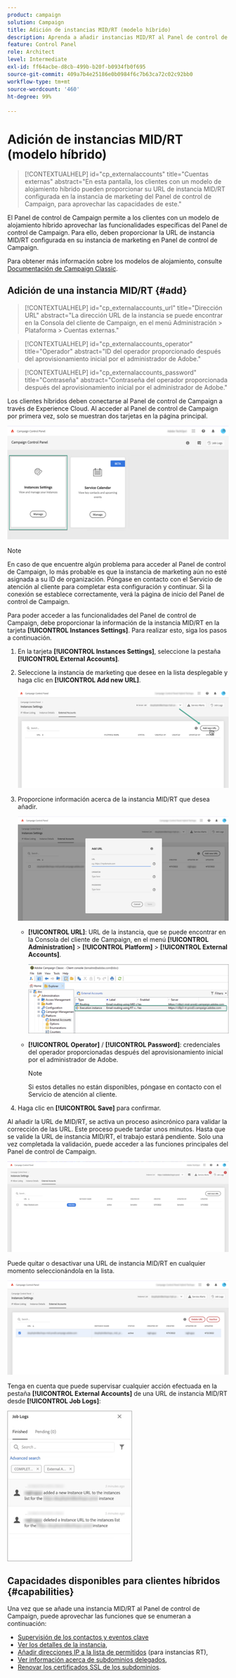 ```yaml
---
product: campaign
solution: Campaign
title: Adición de instancias MID/RT (modelo híbrido)
description: Aprenda a añadir instancias MID/RT al Panel de control de Campaign con el modelo de alojamiento híbrido.
feature: Control Panel
role: Architect
level: Intermediate
exl-id: ff64acbe-d8cb-499b-b20f-b0934fb0f695
source-git-commit: 409a7b4e25186e0b0984f6c7b63ca72c02c92bb0
workflow-type: tm+mt
source-wordcount: '460'
ht-degree: 99%

---
```


# Adición de instancias MID/RT (modelo híbrido)

>[!CONTEXTUALHELP]
>id="cp_externalaccounts"
>title="Cuentas externas"
>abstract="En esta pantalla, los clientes con un modelo de alojamiento híbrido pueden proporcionar su URL de instancia MID/RT configurada en la instancia de marketing del Panel de control de Campaign, para aprovechar las capacidades de este."

El Panel de control de Campaign permite a los clientes con un modelo de alojamiento híbrido aprovechar las funcionalidades específicas del Panel de control de Campaign. Para ello, deben proporcionar la URL de instancia MID/RT configurada en su instancia de marketing en Panel de control de Campaign.

Para obtener más información sobre los modelos de alojamiento, consulte [Documentación de Campaign Classic](https://experienceleague.adobe.com/docs/campaign-classic/using/installing-campaign-classic/architecture-and-hosting-models/hosting-models-lp/hosting-models.html?lang=es).

## Adición de una instancia MID/RT {#add}

>[!CONTEXTUALHELP]
>id="cp_externalaccounts_url"
>title="Dirección URL"
>abstract="La dirección URL de la instancia se puede encontrar en la Consola del cliente de Campaign, en el menú Administración > Plataforma > Cuentas externas."

>[!CONTEXTUALHELP]
>id="cp_externalaccounts_operator"
>title="Operador"
>abstract="ID del operador proporcionado después del aprovisionamiento inicial por el administrador de Adobe."

>[!CONTEXTUALHELP]
>id="cp_externalaccounts_password"
>title="Contraseña"
>abstract="Contraseña del operador proporcionada después del aprovisionamiento inicial por el administrador de Adobe."

Los clientes híbridos deben conectarse al Panel de control de Campaign a través de Experience Cloud. Al acceder al Panel de control de Campaign por primera vez, solo se muestran dos tarjetas en la página principal.

![](assets/hybrid-homepage.png)

>[!NOTE]
>
>En caso de que encuentre algún problema para acceder al Panel de control de Campaign, lo más probable es que la instancia de marketing aún no esté asignada a su ID de organización. Póngase en contacto con el Servicio de atención al cliente para completar esta configuración y continuar. Si la conexión se establece correctamente, verá la página de inicio del Panel de control de Campaign.

Para poder acceder a las funcionalidades del Panel de control de Campaign, debe proporcionar la información de la instancia MID/RT en la tarjeta **[!UICONTROL Instances Settings]**. Para realizar esto, siga los pasos a continuación.

1. En la tarjeta **[!UICONTROL Instances Settings]**, seleccione la pestaña **[!UICONTROL External Accounts]**. 

1. Seleccione la instancia de marketing que desee en la lista desplegable y haga clic en **[!UICONTROL Add new URL]**.

   ![](assets/external-account-addbutton.png)

1. Proporcione información acerca de la instancia MID/RT que desea añadir.

   ![](assets/external-account-add.png)

   * **[!UICONTROL URL]**: URL de la instancia, que se puede encontrar en la Consola del cliente de Campaign, en el menú **[!UICONTROL Administration]** > **[!UICONTROL Platform]** > **[!UICONTROL External Accounts]**.

      ![](assets/external-account-url.png)

   * **[!UICONTROL Operator]** / **[!UICONTROL Password]**: credenciales del operador proporcionadas después del aprovisionamiento inicial por el administrador de Adobe.

      >[!NOTE]
      >
      >Si estos detalles no están disponibles, póngase en contacto con el Servicio de atención al cliente.

1. Haga clic en **[!UICONTROL Save]** para confirmar.

Al añadir la URL de MID/RT, se activa un proceso asincrónico para validar la corrección de las URL. Este proceso puede tardar unos minutos. Hasta que se valide la URL de instancia MID/RT, el trabajo estará pendiente. Solo una vez completada la validación, puede acceder a las funciones principales del Panel de control de Campaign.

![](assets/external-account-pending.png)

Puede quitar o desactivar una URL de instancia MID/RT en cualquier momento seleccionándola en la lista.

![](assets/external-account-edit.png)

Tenga en cuenta que puede supervisar cualquier acción efectuada en la pestaña **[!UICONTROL External Accounts]** de una URL de instancia MID/RT desde **[!UICONTROL Job Logs]**:

![](assets/external-account-logs.png)

## Capacidades disponibles para clientes híbridos {#capabilities}

Una vez que se añade una instancia MID/RT al Panel de control de Campaign, puede aprovechar las funciones que se enumeran a continuación:

* [Supervisión de los contactos y eventos clave](../../service-events/service-events.md)
* [Ver los detalles de la instancia](../../instances-settings/using/instance-details.md),
* [Añadir direcciones IP a la lista de permitidos](../../instances-settings/using/ip-allow-listing-instance-access.md) (para instancias RT),
* [Ver información acerca de subdominios delegados](../../subdomains-certificates/using/monitoring-subdomains.md),
* [Renovar los certificados SSL de los subdominios](../../subdomains-certificates/using/renewing-subdomain-certificate.md).
